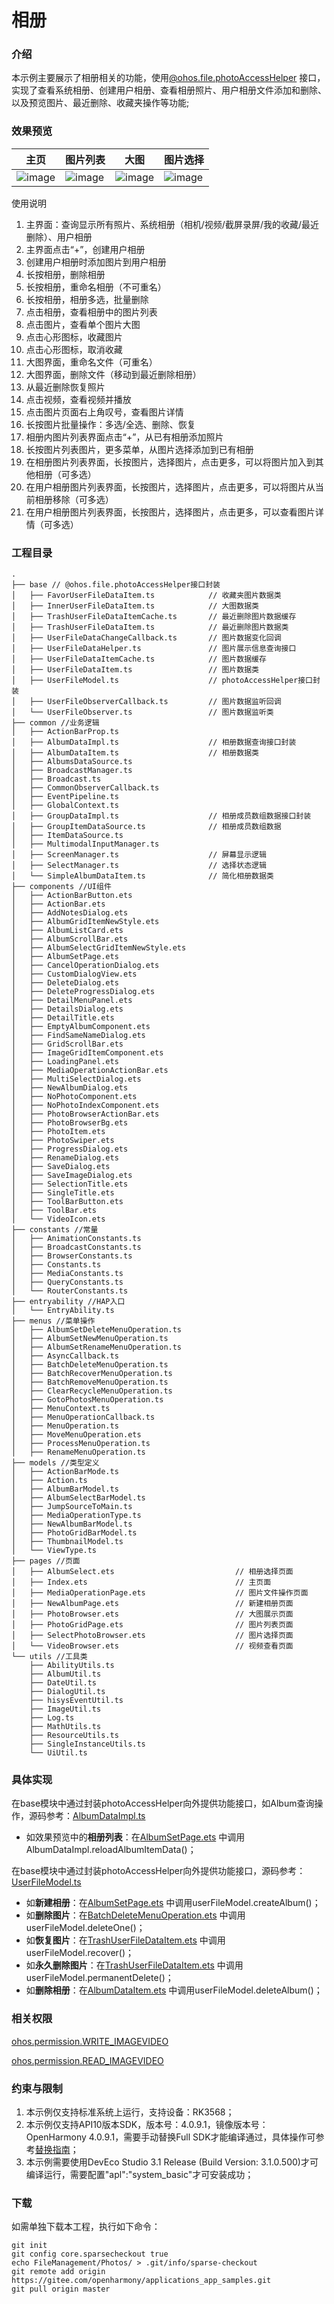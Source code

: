 # 相册

### 介绍

本示例主要展示了相册相关的功能，使用[@ohos.file.photoAccessHelper](https://gitee.com/openharmony/docs/blob/master/zh-cn/application-dev/reference/apis/js-apis-photoAccessHelper.md)
接口，实现了查看系统相册、创建用户相册、查看相册照片、用户相册文件添加和删除、以及预览图片、最近删除、收藏夹操作等功能;

### 效果预览

| 主页                              | 图片列表                              | 大图                                | 图片选择                                |
|---------------------------------|-----------------------------------|-----------------------------------|-------------------------------------|
| ![image](screenshots/home.jpeg) | ![image](screenshots/photos.jpeg) | ![image](screenshots/detail.jpeg) | ![image](screenshots/selector.jpeg) |

使用说明

1. 主界面：查询显示所有照片、系统相册（相机/视频/截屏录屏/我的收藏/最近删除）、用户相册
2. 主界面点击“+”，创建用户相册
3. 创建用户相册时添加图片到用户相册
4. 长按相册，删除相册
5. 长按相册，重命名相册（不可重名）
6. 长按相册，相册多选，批量删除
7. 点击相册，查看相册中的图片列表
8. 点击图片，查看单个图片大图
9. 点击心形图标，收藏图片
10. 点击心形图标，取消收藏
11. 大图界面，重命名文件（可重名）
12. 大图界面，删除文件（移动到最近删除相册）
13. 从最近删除恢复照片
14. 点击视频，查看视频并播放
15. 点击图片页面右上角叹号，查看图片详情
16. 长按图片批量操作：多选/全选、删除、恢复
17. 相册内图片列表界面点击“+”，从已有相册添加照片
18. 长按图片列表图片，更多菜单，从图片选择添加到已有相册
19. 在相册图片列表界面，长按图片，选择图片，点击更多，可以将图片加入到其他相册（可多选）
20. 在用户相册图片列表界面，长按图片，选择图片，点击更多，可以将图片从当前相册移除（可多选）
21. 在用户相册图片列表界面，长按图片，选择图片，点击更多，可以查看图片详情（可多选）

### 工程目录

```
.
├── base // @ohos.file.photoAccessHelper接口封装
│   ├── FavorUserFileDataItem.ts            // 收藏夹图片数据类
│   ├── InnerUserFileDataItem.ts            // 大图数据类
│   ├── TrashUserFileDataItemCache.ts       // 最近删除图片数据缓存
│   ├── TrashUserFileDataItem.ts            // 最近删除图片数据类
│   ├── UserFileDataChangeCallback.ts       // 图片数据变化回调
│   ├── UserFileDataHelper.ts               // 图片展示信息查询接口
│   ├── UserFileDataItemCache.ts            // 图片数据缓存
│   ├── UserFileDataItem.ts                 // 图片数据类
│   ├── UserFileModel.ts                    // photoAccessHelper接口封装
│   ├── UserFileObserverCallback.ts         // 图片数据监听回调
│   └── UserFileObserver.ts                 // 图片数据监听类
├── common //业务逻辑
│   ├── ActionBarProp.ts
│   ├── AlbumDataImpl.ts                    // 相册数据查询接口封装
│   ├── AlbumDataItem.ts                    // 相册数据类
│   ├── AlbumsDataSource.ts
│   ├── BroadcastManager.ts
│   ├── Broadcast.ts
│   ├── CommonObserverCallback.ts
│   ├── EventPipeline.ts
│   ├── GlobalContext.ts
│   ├── GroupDataImpl.ts                    // 相册成员数组数据接口封装
│   ├── GroupItemDataSource.ts              // 相册成员数组数据
│   ├── ItemDataSource.ts
│   ├── MultimodalInputManager.ts
│   ├── ScreenManager.ts                    // 屏幕显示逻辑
│   ├── SelectManager.ts                    // 选择状态逻辑
│   └── SimpleAlbumDataItem.ts              // 简化相册数据类
├── components //UI组件
│   ├── ActionBarButton.ets
│   ├── ActionBar.ets
│   ├── AddNotesDialog.ets
│   ├── AlbumGridItemNewStyle.ets
│   ├── AlbumListCard.ets
│   ├── AlbumScrollBar.ets
│   ├── AlbumSelectGridItemNewStyle.ets
│   ├── AlbumSetPage.ets
│   ├── CancelOperationDialog.ets
│   ├── CustomDialogView.ets
│   ├── DeleteDialog.ets
│   ├── DeleteProgressDialog.ets
│   ├── DetailMenuPanel.ets
│   ├── DetailsDialog.ets
│   ├── DetailTitle.ets
│   ├── EmptyAlbumComponent.ets
│   ├── FindSameNameDialog.ets
│   ├── GridScrollBar.ets
│   ├── ImageGridItemComponent.ets
│   ├── LoadingPanel.ets
│   ├── MediaOperationActionBar.ets
│   ├── MultiSelectDialog.ets
│   ├── NewAlbumDialog.ets
│   ├── NoPhotoComponent.ets
│   ├── NoPhotoIndexComponent.ets
│   ├── PhotoBrowserActionBar.ets
│   ├── PhotoBrowserBg.ets
│   ├── PhotoItem.ets
│   ├── PhotoSwiper.ets
│   ├── ProgressDialog.ets
│   ├── RenameDialog.ets
│   ├── SaveDialog.ets
│   ├── SaveImageDialog.ets
│   ├── SelectionTitle.ets
│   ├── SingleTitle.ets
│   ├── ToolBarButton.ets
│   ├── ToolBar.ets
│   └── VideoIcon.ets
├── constants //常量
│   ├── AnimationConstants.ts
│   ├── BroadcastConstants.ts
│   ├── BrowserConstants.ts
│   ├── Constants.ts
│   ├── MediaConstants.ts
│   ├── QueryConstants.ts
│   └── RouterConstants.ts
├── entryability //HAP入口
│   └── EntryAbility.ts
├── menus //菜单操作
│   ├── AlbumSetDeleteMenuOperation.ts
│   ├── AlbumSetNewMenuOperation.ts
│   ├── AlbumSetRenameMenuOperation.ts
│   ├── AsyncCallback.ts
│   ├── BatchDeleteMenuOperation.ts
│   ├── BatchRecoverMenuOperation.ts
│   ├── BatchRemoveMenuOperation.ts
│   ├── ClearRecycleMenuOperation.ts
│   ├── GotoPhotosMenuOperation.ts
│   ├── MenuContext.ts
│   ├── MenuOperationCallback.ts
│   ├── MenuOperation.ts
│   ├── MoveMenuOperation.ets
│   ├── ProcessMenuOperation.ts
│   ├── RenameMenuOperation.ts
├── models //类型定义
│   ├── ActionBarMode.ts
│   ├── Action.ts
│   ├── AlbumBarModel.ts
│   ├── AlbumSelectBarModel.ts
│   ├── JumpSourceToMain.ts
│   ├── MediaOperationType.ts
│   ├── NewAlbumBarModel.ts
│   ├── PhotoGridBarModel.ts
│   ├── ThumbnailModel.ts
│   └── ViewType.ts
├── pages //页面
│   ├── AlbumSelect.ets                           // 相册选择页面
│   ├── Index.ets                                 // 主页面
│   ├── MediaOperationPage.ets                    // 图片文件操作页面
│   ├── NewAlbumPage.ets                          // 新建相册页面
│   ├── PhotoBrowser.ets                          // 大图展示页面
│   ├── PhotoGridPage.ets                         // 图片列表页面
│   ├── SelectPhotoBrowser.ets                    // 图片选择页面
│   └── VideoBrowser.ets                          // 视频查看页面
└── utils //工具类
    ├── AbilityUtils.ts
    ├── AlbumUtil.ts
    ├── DateUtil.ts
    ├── DialogUtil.ts
    ├── hisysEventUtil.ts
    ├── ImageUtil.ts
    ├── Log.ts
    ├── MathUtils.ts
    ├── ResourceUtils.ts
    ├── SingleInstanceUtils.ts
    └── UiUtil.ts

```

### 具体实现

在base模块中通过封装photoAccessHelper向外提供功能接口，如Album查询操作，源码参考：[AlbumDataImpl.ts](entry/src/main/ets/common/AlbumDataImpl.ts)

* 如效果预览中的**相册列表**：在[AlbumSetPage.ets](entry/src/main/ets/components/AlbumSetPage.ets)
  中调用AlbumDataImpl.reloadAlbumItemData()；

在base模块中通过封装photoAccessHelper向外提供功能接口，源码参考：[UserFileModel.ts](entry/src/main/ets/base/UserFileModel.ts)

* 如**新建相册**：在[AlbumSetPage.ets](entry/src/main/ets/components/AlbumSetPage.ets)
  中调用userFileModel.createAlbum()；
* 如**删除图片**：在[BatchDeleteMenuOperation.ets](entry/src/main/ets/menus/MoveMenuOperation.ets)
  中调用userFileModel.deleteOne()；
* 如**恢复图片**：在[TrashUserFileDataItem.ets](entry/src/main/ets/base/TrashUserFileDataItem.ts)
  中调用userFileModel.recover()；
* 如**永久删除图片**：在[TrashUserFileDataItem.ets](entry/src/main/ets/base/TrashUserFileDataItem.ts)
  中调用userFileModel.permanentDelete()；
* 如**删除相册**：在[AlbumDataItem.ets](entry/src/main/ets/common/AlbumDataItem.ts)
  中调用userFileModel.deleteAlbum()；

### 相关权限

[ohos.permission.WRITE_IMAGEVIDEO](https://gitee.com/openharmony/docs/blob/master/zh-cn/application-dev/security/permission-list.md)

[ohos.permission.READ_IMAGEVIDEO](https://gitee.com/openharmony/docs/blob/master/zh-cn/application-dev/security/permission-list.md)

### 约束与限制

1. 本示例仅支持标准系统上运行，支持设备：RK3568；
2. 本示例仅支持API10版本SDK，版本号：4.0.9.1，镜像版本号：OpenHarmony 4.0.9.1，需要手动替换Full SDK才能编译通过，具体操作可参考[替换指南](https://docs.openharmony.cn/pages/v3.2/zh-cn/application-dev/quick-start/full-sdk-switch-guide.md/)；
3. 本示例需要使用DevEco Studio 3.1 Release (Build Version: 3.1.0.500)才可编译运行，需要配置"apl":"system_basic"才可安装成功；

### 下载

如需单独下载本工程，执行如下命令：

```
git init
git config core.sparsecheckout true
echo FileManagement/Photos/ > .git/info/sparse-checkout
git remote add origin https://gitee.com/openharmony/applications_app_samples.git
git pull origin master
```
